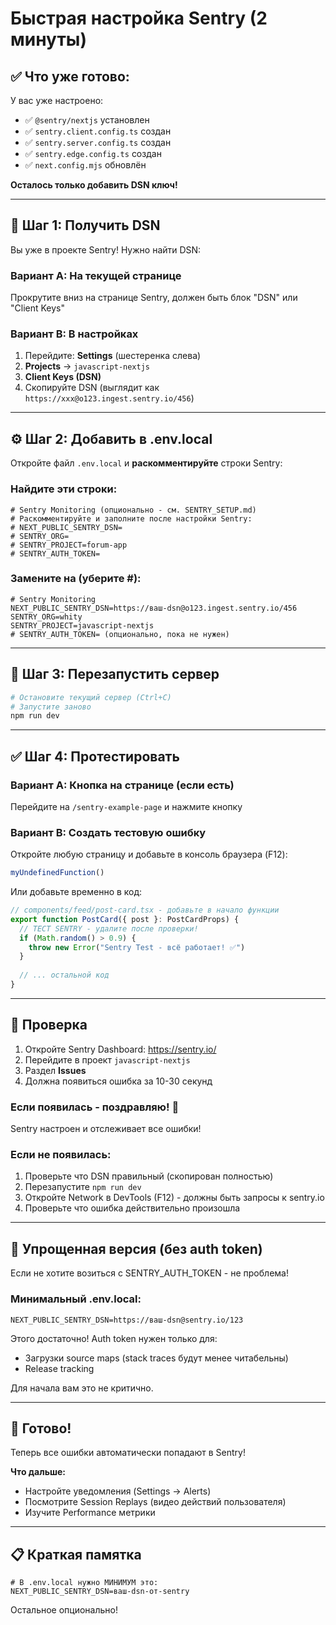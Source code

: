 # Быстрая настройка Sentry (2 минуты)

## ✅ Что уже готово:

У вас уже настроено:
- ✅ `@sentry/nextjs` установлен
- ✅ `sentry.client.config.ts` создан
- ✅ `sentry.server.config.ts` создан
- ✅ `sentry.edge.config.ts` создан
- ✅ `next.config.mjs` обновлён

**Осталось только добавить DSN ключ!**

---

## 🔑 Шаг 1: Получить DSN

Вы уже в проекте Sentry! Нужно найти DSN:

### Вариант A: На текущей странице
Прокрутите вниз на странице Sentry, должен быть блок "DSN" или "Client Keys"

### Вариант B: В настройках
1. Перейдите: **Settings** (шестеренка слева)
2. **Projects** → `javascript-nextjs`
3. **Client Keys (DSN)**
4. Скопируйте DSN (выглядит как `https://xxx@o123.ingest.sentry.io/456`)

---

## ⚙️ Шаг 2: Добавить в .env.local

Откройте файл `.env.local` и **раскомментируйте** строки Sentry:

### Найдите эти строки:
```env
# Sentry Monitoring (опционально - см. SENTRY_SETUP.md)
# Раскомментируйте и заполните после настройки Sentry:
# NEXT_PUBLIC_SENTRY_DSN=
# SENTRY_ORG=
# SENTRY_PROJECT=forum-app
# SENTRY_AUTH_TOKEN=
```

### Замените на (уберите #):
```env
# Sentry Monitoring
NEXT_PUBLIC_SENTRY_DSN=https://ваш-dsn@o123.ingest.sentry.io/456
SENTRY_ORG=whity
SENTRY_PROJECT=javascript-nextjs
# SENTRY_AUTH_TOKEN= (опционально, пока не нужен)
```

---

## 🚀 Шаг 3: Перезапустить сервер

```bash
# Остановите текущий сервер (Ctrl+C)
# Запустите заново
npm run dev
```

---

## ✅ Шаг 4: Протестировать

### Вариант A: Кнопка на странице (если есть)
Перейдите на `/sentry-example-page` и нажмите кнопку

### Вариант B: Создать тестовую ошибку

Откройте любую страницу и добавьте в консоль браузера (F12):

```javascript
myUndefinedFunction()
```

Или добавьте временно в код:

```typescript
// components/feed/post-card.tsx - добавьте в начало функции
export function PostCard({ post }: PostCardProps) {
  // ТЕСТ SENTRY - удалите после проверки!
  if (Math.random() > 0.9) {
    throw new Error("Sentry Test - всё работает! ✅")
  }
  
  // ... остальной код
}
```

---

## 🎯 Проверка

1. Откройте Sentry Dashboard: https://sentry.io/
2. Перейдите в проект `javascript-nextjs`
3. Раздел **Issues**
4. Должна появиться ошибка за 10-30 секунд

### Если появилась - поздравляю! 🎉
Sentry настроен и отслеживает все ошибки!

### Если не появилась:
1. Проверьте что DSN правильный (скопирован полностью)
2. Перезапустите `npm run dev`
3. Откройте Network в DevTools (F12) - должны быть запросы к sentry.io
4. Проверьте что ошибка действительно произошла

---

## 🔧 Упрощенная версия (без auth token)

Если не хотите возиться с SENTRY_AUTH_TOKEN - не проблема!

### Минимальный .env.local:
```env
NEXT_PUBLIC_SENTRY_DSN=https://ваш-dsn@sentry.io/123
```

Этого достаточно! Auth token нужен только для:
- Загрузки source maps (stack traces будут менее читабельны)
- Release tracking

Для начала вам это не критично.

---

## 🎊 Готово!

Теперь все ошибки автоматически попадают в Sentry!

**Что дальше:**
- Настройте уведомления (Settings → Alerts)
- Посмотрите Session Replays (видео действий пользователя)
- Изучите Performance метрики

---

## 📋 Краткая памятка

```env
# В .env.local нужно МИНИМУМ это:
NEXT_PUBLIC_SENTRY_DSN=ваш-dsn-от-sentry
```

Остальное опционально!

